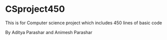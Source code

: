 # CSproject450

This is for Computer science project 
which includes 450 lines of basic code

By Aditya Parashar and Animesh Parashar 
